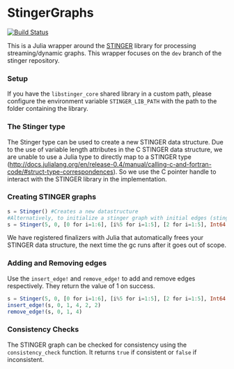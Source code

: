 # StingerGraphs

[![Build Status](https://travis-ci.org/rohitvarkey/StingerGraphs.jl.svg?branch=master)](https://travis-ci.org/rohitvarkey/StingerGraphs.jl)

This is a Julia wrapper around the [STINGER](https://github.com/stingergraph/stinger) library for processing streaming/dynamic graphs. This wrapper focuses on the `dev` branch of the stinger repository.

### Setup

If you have the `libstinger_core` shared library in a custom path, please configure
the environment variable `STINGER_LIB_PATH` with the path to the folder containing the
library.

### The Stinger type
The Stinger type can be used to create a new STINGER data structure. Due to the
use of variable length attributes in the C STINGER data structure, we are unable
to use a Julia type to directly map to a STINGER type (http://docs.julialang.org/en/release-0.4/manual/calling-c-and-fortran-code/#struct-type-correspondences).
So we use the C pointer handle to interact with the STINGER library in the implementation.

### Creating STINGER graphs

```julia
s = Stinger() #Creates a new datastructure
#Alternatively, to initialize a stinger graph with initial edges (stinger_set_initial_edges)
s = Stinger(5, 0, [0 for i=1:6], [i%5 for i=1:5], [2 for i=1:5], Int64[], Int64[], -2)
```

We have registered finalizers with Julia that automatically frees your STINGER
data structure, the next time the gc runs after it goes out of scope.

### Adding and Removing edges

Use the `insert_edge!` and `remove_edge!` to add and remove edges respectively.
They return the value of 1 on success.

```julia
s = Stinger(5, 0, [0 for i=1:6], [i%5 for i=1:5], [2 for i=1:5], Int64[], Int64[], -2)
insert_edge!(s, 0, 1, 4, 2, 2)
remove_edge!(s, 0, 1, 4)
```

### Consistency Checks

The STINGER graph can be checked for consistency using the `consistency_check`
function. It returns `true` if consistent or `false` if inconsistent.
